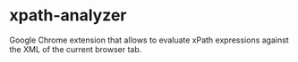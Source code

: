 xpath-analyzer
==============

Google Chrome extension that allows to evaluate xPath expressions against the XML of the current browser tab.
